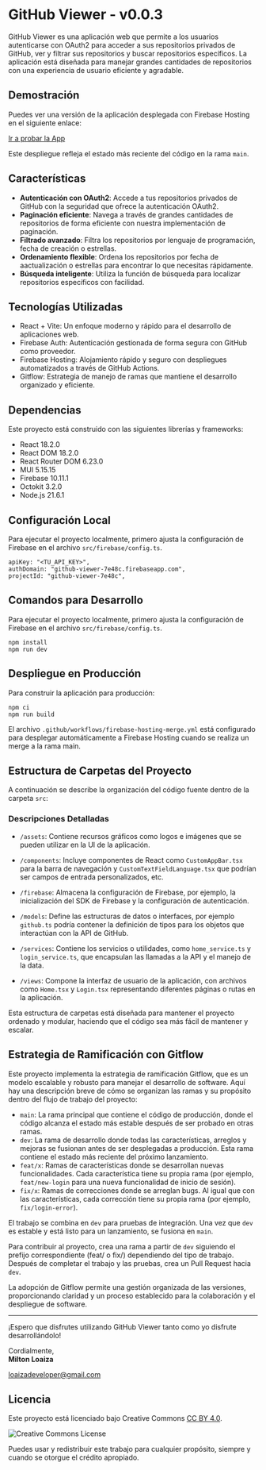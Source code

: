 # GitHub Viewer - v0.0.3

GitHub Viewer es una aplicación web que permite a los usuarios autenticarse con OAuth2 para acceder a sus repositorios privados de GitHub, ver y filtrar sus repositorios y buscar repositorios específicos. La aplicación está diseñada para manejar grandes cantidades de repositorios con una experiencia de usuario eficiente y agradable.

## Demostración

Puedes ver una versión de la aplicación desplegada con Firebase Hosting en el siguiente enlace:

[Ir a probar la App](https://github-viewer-7e48c.firebaseapp.com/)

Este despliegue refleja el estado más reciente del código en la rama `main`.


## Características

- **Autenticación con OAuth2**: Accede a tus repositorios privados de GitHub con la seguridad que ofrece la autenticación OAuth2.
- **Paginación eficiente**: Navega a través de grandes cantidades de repositorios de forma eficiente con nuestra implementación de paginación.
- **Filtrado avanzado**: Filtra los repositorios por lenguaje de programación, fecha de creación o estrellas.
- **Ordenamiento flexible**: Ordena los repositorios por fecha de aactualización o estrellas para encontrar lo que necesitas rápidamente.
- **Búsqueda inteligente**: Utiliza la función de búsqueda para localizar repositorios específicos con facilidad.

## Tecnologías Utilizadas

- React + Vite: Un enfoque moderno y rápido para el desarrollo de aplicaciones web.
- Firebase Auth: Autenticación gestionada de forma segura con GitHub como proveedor.
- Firebase Hosting: Alojamiento rápido y seguro con despliegues automatizados a través de GitHub Actions.
- Gitflow: Estrategia de manejo de ramas que mantiene el desarrollo organizado y eficiente.

## Dependencias

Este proyecto está construido con las siguientes librerías y frameworks:

- React 18.2.0
- React DOM 18.2.0
- React Router DOM 6.23.0
- MUI 5.15.15
- Firebase 10.11.1
- Octokit 3.2.0
- Node.js 21.6.1

## Configuración Local

Para ejecutar el proyecto localmente, primero ajusta la configuración de Firebase en el archivo `src/firebase/config.ts`.

```shell
apiKey: "<TU_API_KEY>",
authDomain: "github-viewer-7e48c.firebaseapp.com",
projectId: "github-viewer-7e48c",
```

## Comandos para Desarrollo

Para ejecutar el proyecto localmente, primero ajusta la configuración de Firebase en el archivo `src/firebase/config.ts`.

```shell
npm install
npm run dev
```

## Despliegue en Producción

Para construir la aplicación para producción:
```shell
npm ci
npm run build
```
El archivo `.github/workflows/firebase-hosting-merge.yml` está configurado para desplegar automáticamente a Firebase Hosting cuando se realiza un merge a la rama main.

## Estructura de Carpetas del Proyecto

A continuación se describe la organización del código fuente dentro de la carpeta `src`:

### Descripciones Detalladas

- `/assets`: Contiene recursos gráficos como logos e imágenes que se pueden utilizar en la UI de la aplicación.

- `/components`: Incluye componentes de React como `CustomAppBar.tsx` para la barra de navegación y `CustomTextFieldLanguage.tsx` que podrían ser campos de entrada personalizados, etc.

- `/firebase`: Almacena la configuración de Firebase, por ejemplo, la inicialización del SDK de Firebase y la configuración de autenticación.

- `/models`: Define las estructuras de datos o interfaces, por ejemplo `github.ts` podría contener la definición de tipos para los objetos que interactúan con la API de GitHub.

- `/services`: Contiene los servicios o utilidades, como `home_service.ts` y `login_service.ts`, que encapsulan las llamadas a la API y el manejo de la data.

- `/views`: Compone la interfaz de usuario de la aplicación, con archivos como `Home.tsx` y `Login.tsx` representando diferentes páginas o rutas en la aplicación.

Esta estructura de carpetas está diseñada para mantener el proyecto ordenado y modular, haciendo que el código sea más fácil de mantener y escalar.

## Estrategia de Ramificación con Gitflow

Este proyecto implementa la estrategia de ramificación Gitflow, que es un modelo escalable y robusto para manejar el desarrollo de software. Aquí hay una descripción breve de cómo se organizan las ramas y su propósito dentro del flujo de trabajo del proyecto:

- `main`: La rama principal que contiene el código de producción, donde el código alcanza el estado más estable después de ser probado en otras ramas.
- `dev`: La rama de desarrollo donde todas las características, arreglos y mejoras se fusionan antes de ser desplegadas a producción. Esta rama contiene el estado más reciente del próximo lanzamiento.
- `feat/x`: Ramas de características donde se desarrollan nuevas funcionalidades. Cada característica tiene su propia rama (por ejemplo, `feat/new-login` para una nueva funcionalidad de inicio de sesión).
- `fix/x`: Ramas de correcciones donde se arreglan bugs. Al igual que con las características, cada corrección tiene su propia rama (por ejemplo, `fix/login-error`).

El trabajo se combina en `dev` para pruebas de integración. Una vez que `dev` es estable y está listo para un lanzamiento, se fusiona en `main`.

Para contribuir al proyecto, crea una rama a partir de `dev` siguiendo el prefijo correspondiente (feat/ o fix/) dependiendo del tipo de trabajo. Después de completar el trabajo y las pruebas, crea un Pull Request hacia `dev`.

La adopción de Gitflow permite una gestión organizada de las versiones, proporcionando claridad y un proceso establecido para la colaboración y el despliegue de software.


---
¡Espero que disfrutes utilizando GitHub Viewer tanto como yo disfrute desarrollándolo!

Cordialmente,  
**Milton Loaiza**

[loaizadeveloper@gmail.com](mailto:loaizadeveloper@gmail.com)


## Licencia

Este proyecto está licenciado bajo Creative Commons [CC BY 4.0](https://creativecommons.org/licenses/by/4.0/).

![Creative Commons License](https://i.creativecommons.org/l/by/4.0/88x31.png)

Puedes usar y redistribuir este trabajo para cualquier propósito, siempre y cuando se otorgue el crédito apropiado.


